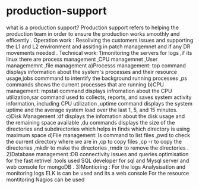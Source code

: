 # production-support
what is a production support?
Production support refers to helping the production team in order to ensure the production works smoothly and efficently .
Operation work : Resoliving the customers issues and supporting the L1 and L2 environment and assiting in patch managemnet and if any DR movements needed .
Technical work:
1)monitoring the servers  for logs ,if its linux there are process management ,CPU managemnet ,User managememnt ,file management 
     a)Processs management: top command displays information about the system's processes and their resource usage,jobs commmand to intentify the background running processes ,ps commands shows the current processes that are running 
     b)CPU management: mpstat command displays infromation about the CPU utilization,sar command  used to collects, reports, and saves system activity information, including CPU utilization ,uptime command  displays the system uptime and the average system load over the last 1, 5, and 15 minutes.
     c)Disk Management :df displays the infomation about the disk usage and the remaining space available ,du commands displays the size of the directories and subdirectories which helps in finds which directory is using maximum space 
     d)File management: ls command to list files ,pwd to check the current directory where we are in ,cp to copy files ,cp -r to copy the directories ,mkdir to make the directories ,rmdir to remove the directories .
  2)Database management :DB connectivity issues and queries optimisation for the fast retrivel .tools used SQL developer for sql and Mysql server and web console for mongoDB .
  3)Montioring : For the logs Analysisation and monitoring logs ELK is can be used and its a web console 
                 For the resource montitoring Nagios can be used 
  
